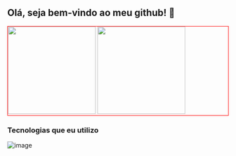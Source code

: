 ## Olá, seja bem-vindo ao meu github! 👋
  <div style="border:1px solid red;">
    <img height="200em" src="https://github-readme-stats.vercel.app/api?username=tronguy&show_icons=true&theme=radical">
    <img height="200em" src="https://github-readme-stats.vercel.app/api/top-langs/?username=tronguy&layout=compact&theme=radical">
  </div>
</center>

### Tecnologias que eu utilizo

![image](https://www.codewars.com/users/Tr0nGuy/badges/large)


<!--
**TronGuy/TronGuy** is a ✨ _special_ ✨ repository because its `README.md` (this file) appears on your GitHub profile.

Here are some ideas to get you started:

